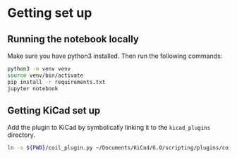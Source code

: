 # Getting set up

## Running the notebook locally

Make sure you have python3 installed. Then run the following commands:

```bash
python3 -m venv venv
source venv/bin/activate
pip install -r requirements.txt
jupyter notebook
```

## Getting KiCad set up

Add the plugin to KiCad by symbolically linking it to the `kicad_plugins` directory.

```bash
ln -s ${PWD}/coil_plugin.py ~/Documents/KiCad/6.0/scripting/plugins/coil_plugin.py
```
